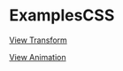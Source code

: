 # ExamplesCSS
[View Transform](https://codepen.io/edicoweb/full/oNogryP)

[View Animation](https://codepen.io/edicoweb/full/eYemGbZ)
